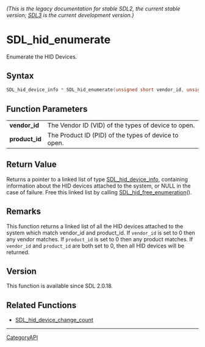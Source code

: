 ###### (This is the legacy documentation for stable SDL2, the current stable version; [SDL3](https://wiki.libsdl.org/SDL3/) is the current development version.)
# SDL_hid_enumerate

Enumerate the HID Devices.

## Syntax

```c
SDL_hid_device_info * SDL_hid_enumerate(unsigned short vendor_id, unsigned short product_id);

```

## Function Parameters

|                    |                                                      |
| ------------------ | ---------------------------------------------------- |
| **vendor_id**      | The Vendor ID (VID) of the types of device to open.  |
| **product_id**     | The Product ID (PID) of the types of device to open. |

## Return Value

Returns a pointer to a linked list of type
[SDL_hid_device_info](SDL_hid_device_info), containing information about
the HID devices attached to the system, or NULL in the case of failure.
Free this linked list by calling
[SDL_hid_free_enumeration](SDL_hid_free_enumeration)().

## Remarks

This function returns a linked list of all the HID devices attached to the
system which match vendor_id and product_id. If `vendor_id` is set to 0
then any vendor matches. If `product_id` is set to 0 then any product
matches. If `vendor_id` and `product_id` are both set to 0, then all HID
devices will be returned.

## Version

This function is available since SDL 2.0.18.

## Related Functions

* [SDL_hid_device_change_count](SDL_hid_device_change_count)

----
[CategoryAPI](CategoryAPI)

